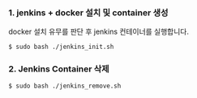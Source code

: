 ### 1. jenkins + docker 설치 및 container 생성

docker 설치 유무를 판단 후 jenkins 컨테이너를 실행합니다.

```bash
$ sudo bash ./jenkins_init.sh
```

### 2. Jenkins Container 삭제

```bash
$ sudo bash ./jenkins_remove.sh
```